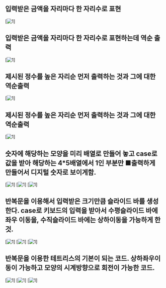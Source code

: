 ## 입력받은 금액을 자리마다 한 자리수로 표현
[![1](./img/1.PNG)]

## 입력받은 금액을 자리마다 한 자리수로 표현하는데 역순 출력
[![1](./img/5_4_2.PNG)]

## 제시된 정수를 높은 자리순 먼저 출력하는 것과 그에 대한 역순출력
[![1](./img/5_4_3.PNG)]

## 제시된 정수를 높은 자리순 먼저 출력하는 것과 그에 대한 역순출력
[![1](./img/5_4_4.png)]

## 숫자에 해당하는 모양을 미리 배열로 만들어 놓고 case로 값을 받아 해당하는 4*5배열에서 1인 부분만 ■출력하게 만들어서 디지털 숫자로 보이게함.
[![1](./img/6_1_1_1.jpg)] [![1](./img/6_1_1_2.jpg)] [![1](./img/6_1_1_3.jpg)]

## 반복문을 이용해서 입력받은 크기만큼 슬라이드 바를 생성한다. case로 키보드의 입력을 받아서 수평슬라이드 바에 좌우 이동을, 수직슬라이드 바에는 상하이동을 가능하게 한것.
[![1](./img/6_2_1_1.jpg)] [![1](./img/6_2_1_2.jpg)] [![1](./img/6_2_1_3.jpg)]

## 반복문을 이용한 테트리스의 기본이 되는 코드. 상하좌우이동이 가능하고 모양의 시계방향으로 회전이 가능한 코드.
[![1](./img/6_3_1_1.jpg)] [![1](./img/6_3_1_2.jpg)] [![1](./img/6_3_1_3.jpg)]



